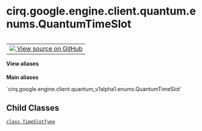 <div itemscope itemtype="http://developers.google.com/ReferenceObject">
<meta itemprop="name" content="cirq.google.engine.client.quantum.enums.QuantumTimeSlot" />
<meta itemprop="path" content="Stable" />
<meta itemprop="property" content="TimeSlotType"/>
</div>

# cirq.google.engine.client.quantum.enums.QuantumTimeSlot

<!-- Insert buttons and diff -->

<table class="tfo-notebook-buttons tfo-api" align="left">

<td>
  <a target="_blank" href="https://github.com/quantumlib/cirq/tree/master/cirq/google/engine/client/quantum_v1alpha1/gapic/enums.py">
    <img src="https://www.tensorflow.org/images/GitHub-Mark-32px.png" />
    View source on GitHub
  </a>
</td>
</table>





<section class="expandable">
  <h4 class="showalways">View aliases</h4>
  <p>
<b>Main aliases</b>
<p>`cirq.google.engine.client.quantum_v1alpha1.enums.QuantumTimeSlot`</p>
</p>
</section>

<!-- Placeholder for "Used in" -->


## Child Classes
[`class TimeSlotType`](../../../../../../cirq/google/engine/client/quantum/enums/QuantumTimeSlot/TimeSlotType.md)

